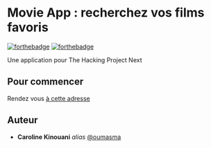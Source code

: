 # Movie App : recherchez vos films favoris


[![forthebadge](http://forthebadge.com/images/badges/built-with-love.svg)](http://forthebadge.com)  [![forthebadge](http://forthebadge.com/images/badges/powered-by-electricity.svg)](http://forthebadge.com)

Une application pour The Hacking Project Next 

## Pour commencer

Rendez vous [à cette adresse](https://oumasma.github.io/movie_list/)


## Auteur

* **Caroline Kinouani** _alias_ [@oumasma](https://github.com/oumasma)



